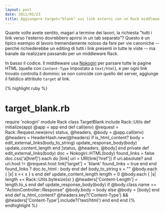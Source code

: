 ```yaml
---
layout: post
date: 2011/05/23
title: Aggiungere target="blank" sui link esterni con un Rack middleware
---
```


Quante volte avete sentito, magari a termine dei lavori, la richiesta "tutti i link verso l'esterno dovrebbero aprirsi in un tab separato"? Questo è un tipico esempio di lavoro tremendamente noioso da fare per vie canoniche -- perchè richiederebbe un editing di tutti i link presenti in tutte le viste -- ma banale da realizzare passando per un middleware Rack.

In basso il codice. Il middleware usa [Nokogiri](http://nokogiri.org) per parsare tutte le pagine HTML (quelle con `Content-Type` impostato a `text/html`), e per ogni link trovato controlla il dominio: se non coincide con quello del server, aggiunge il fatidico attributo `target` al link.

{% highlight ruby %}
# target_blank.rb
require 'nokogiri'
module Rack
  class TargetBlank
    include Rack::Utils
    def initialize(app)
      @app = app
    end
    def call(env)
      @request = Rack::Request.new(env)
      status, @headers, @body = @app.call(env)
      @headers = HeaderHash.new(@headers)
      if is_html_content?
        body = edit_external_links(body_to_string)
        update_response_body(body)
        update_content_length
      end
      [status, @headers, @body]
    end
    private
    def edit_external_links(body)
      doc = Nokogiri::HTML(body)
      found_links = false
      doc.css('a[href]').each do |link|
        uri = URI(link['href'])
        if uri.absolute? and uri.host != @request.host
          link['target'] = 'blank'
          found_links = true
        end
      end
      found_links ? doc.to_html : body
    end
    def body_to_string
      s = ""
      @body.each { |x| s << x }
      s
    end
    def update_content_length
      length = 0
      @body.each { |s| length += Rack::Utils.bytesize(s) }
      @headers['Content-Length'] = length.to_s
    end
    def update_response_body(body)
      if @body.class.name == "ActionController::Response"
        @body.body = body
      else
        @body = [body]
      end
    end
    def is_html_content?
      @headers.key?('Content-Type') && @headers['Content-Type'].include?('text/html')
    end
  end
end
{% endhighlight %}